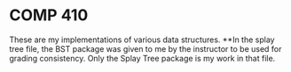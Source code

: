 # COMP 410
These are my implementations of various data structures.
**In the splay tree file, the BST package was given to me by the instructor to be used for grading consistency.  Only the Splay Tree package is my work in that file.
